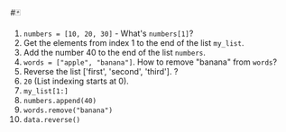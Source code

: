 #🃏
1. `numbers = [10, 20, 30]` - What's `numbers[1]`?
2. Get the elements from index 1 to the end of the list `my_list`.
3. Add the number 40 to the end of the list `numbers`.
4. `words = ["apple", "banana"]`. How to remove "banana" from `words`?
5. Reverse the list \['first', 'second', 'third'].
?
1. `20` (List indexing starts at 0).
2. `my_list[1:]`
3. `numbers.append(40)`
4. `words.remove("banana")`
5. `data.reverse()`
<!--SR:!2025-09-11,236,330-->
